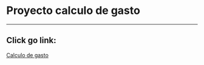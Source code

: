 # Proyecto calculo de gasto

---
## Click go link:
[Calculo de gasto](https://gastos-semanale.netlify.app/)
